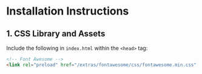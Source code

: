# Installation Instructions

## 1. CSS Library and Assets

Include the following in `index.html` within the `<head>` tag:

```html
<!-- Font Awesome -->
<link rel="preload" href="/extras/fontawesome/css/fontawesome.min.css" as="style" onload="this.onload=null; this.rel='stylesheet';">
```

